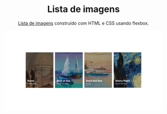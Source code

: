 <h1 align="center">
  Lista de imagens
</h1>
<p align="center">
  <a href="https://jonathanbenedito.github.io/lista-imagens" target="_blank">Lista de imagens</a> construído com HTML e CSS usando flexbox.
</p>

![demo](images/desktop-preview.png)
